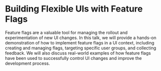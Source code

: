 # Building Flexible UIs with Feature Flags

Feature flags are a valuable tool for managing the rollout and experimentation of new UI changes. In this talk, we will provide a hands-on demonstration of how to implement feature flags in a UI context, including creating and managing flags, targeting specific user groups, and collecting feedback. We will also discuss real-world examples of how feature flags have been used to successfully control UI changes and improve the development process.
